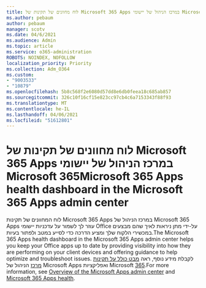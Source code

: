 ```yaml
---
title: לוח מחוונים של תקינות של Microsoft 365 Apps במרכז הניהול של יישומי Microsoft 365
ms.author: pebaum
author: pebaum
manager: scotv
ms.date: 04/6/2021
ms.audience: Admin
ms.topic: article
ms.service: o365-administration
ROBOTS: NOINDEX, NOFOLLOW
localization_priority: Priority
ms.collection: Adm_O364
ms.custom:
- "9003533"
- "10879"
ms.openlocfilehash: 5b8c568f2e6080d57dd8e6db0feea18c685ab857
ms.sourcegitcommit: 326c10f16cf15e823cc97cb4c6a7153343f88f93
ms.translationtype: MT
ms.contentlocale: he-IL
ms.lasthandoff: 04/06/2021
ms.locfileid: "51612801"
---
```

# <a name="microsoft-365-apps-health-dashboard-in-the-microsoft-365-apps-admin-center"></a><span data-ttu-id="1c6b5-102">לוח מחוונים של תקינות של Microsoft 365 Apps במרכז הניהול של יישומי Microsoft 365</span><span class="sxs-lookup"><span data-stu-id="1c6b5-102">Microsoft 365 Apps health dashboard in the Microsoft 365 Apps admin center</span></span>

<span data-ttu-id="1c6b5-103">לוח המחוונים של תקינות Microsoft 365 Apps במרכז הניהול של Microsoft 365 Apps עוזר לך לשמור על עדכניות יישומי Office על-ידי מתן ניראות לאיך שהם מבצעים במכשירי הלקוח שלך ומציע הדרכה כדי לסייע במטב ולפתור בעיות.</span><span class="sxs-lookup"><span data-stu-id="1c6b5-103">The Microsoft 365 Apps health dashboard in the Microsoft 365 Apps admin center helps you keep your Office apps up to date by providing visibility into how they are performing on your client devices and offering guidance to help optimize and troubleshoot issues.</span></span> <span data-ttu-id="1c6b5-104">לקבלת מידע נוסף, ראה [מבט כולל על תקינות מרכז](https://docs.microsoft.com/deployoffice/admincenter/overview) הניהול של Microsoft Apps ואפליקציות Microsoft [365](https://docs.microsoft.com/deployoffice/admincenter/microsoft-365-apps-health).</span><span class="sxs-lookup"><span data-stu-id="1c6b5-104">For more information, see [Overview of the Microsoft Apps admin center](https://docs.microsoft.com/deployoffice/admincenter/overview) and [Microsoft 365 Apps health](https://docs.microsoft.com/deployoffice/admincenter/microsoft-365-apps-health).</span></span>



